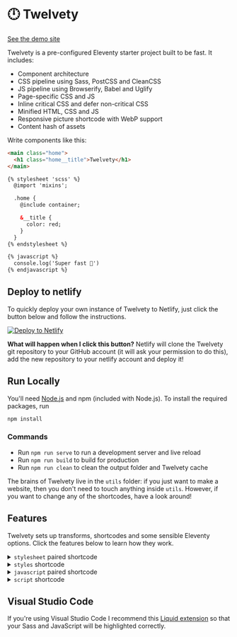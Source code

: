 # 🕛 Twelvety

[See the demo site](https://twelvety.netlify.app)

Twelvety is a pre-configured Eleventy starter project built to be fast. It includes:

- Component architecture
- CSS pipeline using Sass, PostCSS and CleanCSS
- JS pipeline using Browserify, Babel and Uglify
- Page-specific CSS and JS
- Inline critical CSS and defer non-critical CSS
- Minified HTML, CSS and JS
- Responsive picture shortcode with WebP support
- Content hash of assets

Write components like this:

```html
<main class="home">
  <h1 class="home__title">Twelvety</h1>
</main>

{% stylesheet 'scss' %}
  @import 'mixins';

  .home {
    @include container;

    &__title {
      color: red;
    }
  }
{% endstylesheet %}

{% javascript %}
  console.log('Super fast 💨')
{% endjavascript %}
```

## Deploy to netlify

To quickly deploy your own instance of Twelvety to Netlify, just click the button below and follow the instructions.

[![Deploy to Netlify](https://www.netlify.com/img/deploy/button.svg)](https://app.netlify.com/start/deploy?repository=https://github.com/gregives/twelvety)

**What will happen when I click this button?** Netlify will clone the Twelvety git repository to your GitHub account (it will ask your permission to do this), add the new repository to your netlify account and deploy it!

## Run Locally

You'll need [Node.js](https://nodejs.org) and npm (included with Node.js). To install the required packages, run

```sh
npm install
```

### Commands

- Run `npm run serve` to run a development server and live reload
- Run `npm run build` to build for production
- Run `npm run clean` to clean the output folder and Twelvety cache

The brains of Twelvety live in the `utils` folder: if you just want to make a website, then you don't need to touch anything inside `utils`. However, if you want to change any of the shortcodes, have a look around!

## Features

Twelvety sets up transforms, shortcodes and some sensible Eleventy options. Click the features below to learn how they work.

<details>
<summary><code>stylesheet</code> paired shortcode</summary>
<br>

Use the `stylesheet` paired shortcode to include your Sass. You can import Sass files from your `styles` directory (defined in `.twelvety.js`) and from `node_modules`. The Sass will be rendered using [node-sass](https://github.com/sass/node-sass), passed into [PostCSS](https://github.com/postcss/postcss) (with [PostCSS Preset Env](https://github.com/csstools/postcss-preset-env) and [Autoprefixer](https://github.com/postcss/autoprefixer) for compatability) and either minified using [clean-css](https://github.com/jakubpawlowicz/clean-css) or beautified by [JS Beautifier](https://github.com/beautify-web/js-beautify) (in production and development respectively).

```html
{% stylesheet 'scss' %}
  @import 'normalize.css/normalize';
  @import 'mixins';

  .home {
    @include container;

    color: $color--red;
  }
{% endstylesheet %}
```

By default, Twelvety does **not** use indented Sass so you need to use semicolons. If you want to change this, have a look in the `renderStyles` function near the top of `utils/shortcodes/stylesheet.js`. In the future, Twelvety should probably use the `language` parameter of the paired shortcode (which currently does nothing) to infer this.

The `stylesheet` paired shortcode also has a third parameter, which by default is set to `page.url`, the URL of the current page being rendered. This means that only the required CSS is included in each page. You can make your own 'chunk' of CSS using this parameter, for example, a CSS file common to all pages of your website.

</details>

<details>
<summary><code>styles</code> shortcode</summary>
<br>

The `styles` shortcode collects together all Sass written in `stylesheet` paired shortcodes for the given chunk and outputs the rendered CSS. The 'chunk' defaults to `page.url`, the URL of the current page being rendered.

```html
<!-- Inline all styles on current page -->
<style>
  {% styles page.url %}
</style>

<!-- Capture styles on current page -->
{% capture css %}
  {% styles page.url %}
{% endcapture %}
<!-- And output asset using `asset` shortcode -->
<link rel="stylesheet" href="{% asset css, 'css' %}">
```

Note that the `styles` shortcode must be placed below any `stylesheet` paired shortcodes in the template; see the `append` paired shortcode and transform for more information.

</details>

<details>
<summary><code>javascript</code> paired shortcode</summary>
<br>

Include your JavaScript using the `javascript` paired shortcode. Twelvety uses [Browserify](http://browserify.org) so that you can `require('modules')` and [Babel](https://babeljs.io) so you can use the latest JavaScript. Your JavaScript will then be minified using [Uglify](https://github.com/mishoo/UglifyJS) in production or beautified by [JS Beautifier](https://github.com/beautify-web/js-beautify) in development.

```html
{% javascript %}
  const axios = require('axios')

  axios.get('/api/endpoint')
    .then((response) => {
      console.log('Yay, it worked!')
    })
    .catch((error) => {
      console.log('Uh oh, something went wrong')
    })
{% endjavascript %}
```

The `javascript` paired shortcode has a second parameter, which by default is set to `page.url`, the URL of the current page being rendered. This means that only the required JavaScript is included in each page. You can make your own 'chunk' of JavaScript using this parameter, for example, a JavaScript file for all vendor code.

The output of each `javascript` paired shortcode will be wrapped in an [IIFE](https://developer.mozilla.org/en-US/docs/Glossary/IIFE) so that your variables do not pollute global scope. If you want to define something on `window`, use `window.something =`.

</details>

<details>
<summary><code>script</code> shortcode</summary>
<br>

The `script` shortcode collects together all the JavaScript for the given chunk and outputs the JavaScript (after transpilation and minification). The 'chunk' defaults to `page.url`, the URL of the current page being rendered.

```html
<!-- Inline all JavaScript on current page -->
<script>
  {% script page.url %}
</script>

<!-- Capture JavaScript on current page -->
{% capture js -%}
  {% script page.url %}
{%- endcapture -%}
<!-- And output asset using `asset` shortcode -->
<script src="{% asset js, 'js' %}" defer></script>
```

Note that the `script` shortcode must be placed below any `javascript` paired shortcodes in the template; usually this is not a problem as JavaScript is often included immediately preceding `</body>`. If you want the JavaScript somewhere else, see the `append` paired shortcode and transform.

</details>

## Visual Studio Code

If you're using Visual Studio Code I recommend this [Liquid extension](https://github.com/panoply/vscode-liquid) so that your Sass and JavaScript will be highlighted correctly.
